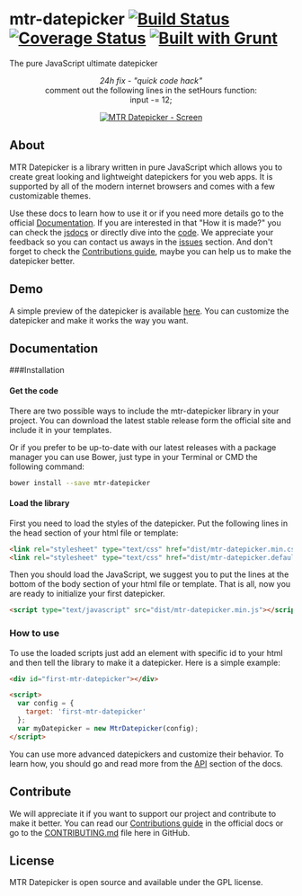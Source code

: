 # mtr-datepicker [![Build Status](https://travis-ci.org/mtrdesign/mtr-datepicker.svg?branch=master)](https://travis-ci.org/mtrdesign/mtr-datepicker) [![Coverage Status](https://coveralls.io/repos/mtrdesign/mtr-datepicker/badge.svg?branch=master&service=github)](https://coveralls.io/github/mtrdesign/mtr-datepicker?branch=master) [![Built with Grunt](https://cdn.gruntjs.com/builtwith.png)](http://gruntjs.com/)
The pure JavaScript ultimate datepicker
<p align=center>
<i> 24h fix - "quick code hack"</i>
     <br>
     comment out the following lines in the setHours function:
     <br>
        input -= 12; 	
</p>

<p align="center">
  <a href="http://mtrdesign.github.io/mtr-datepicker/" target="_blank">
    <img src="https://raw.githubusercontent.com/mtrdesign/mtr-datepicker/gh-pages/images/mtr-datepicker-screen.png" alt="MTR Datepicker - Screen"/>
  </a>
</p>

## About

MTR Datepicker is a library written in pure JavaScript which allows you to create great looking and lightweight datepickers for you web apps. It is supported by all of the modern internet browsers and comes with a few customizable themes.

Use these docs to learn how to use it or if you need more details go to the official [Documentation](http://mtrdesign.github.io/mtr-datepicker/docs.html). If you are interested in that "How it is made?" you can check the [jsdocs](http://mtrdesign.github.io/mtr-datepicker/docs/MtrDatepicker.html) or directly dive into the [code](https://github.com/mtrdesign/mtr-datepicker/blob/master/scripts/mtr-datepicker.js). We appreciate your feedback so you can contact us aways in the [issues](https://github.com/mtrdesign/mtr-datepicker/issues) section. And don't forget to check the [Contributions guide](http://mtrdesign.github.io/mtr-datepicker/docs.html#scrollspy-contribute), maybe you can help us to make the datepicker better.

## Demo

A simple preview of the datepicker is available [here](http://mtrdesign.github.io/mtr-datepicker/dev.html). You can customize the datepicker and make it works the way you want.

## Documentation

###Installation

#### Get the code
There are two possible ways to include the mtr-datepicker library in your project. You can download the latest stable release form the official site and include it in your templates. 

Or if you prefer to be up-to-date with our latest releases with a package manager you can use Bower, just type in your Terminal or CMD the following command:

```bash
bower install --save mtr-datepicker
```

#### Load the library
First you need to load the styles of the datepicker. Put the following lines in the head section of your html file or template:

```html
<link rel="stylesheet" type="text/css" href="dist/mtr-datepicker.min.css">
<link rel="stylesheet" type="text/css" href="dist/mtr-datepicker.default-theme.min.css">
```

Then you should load the JavaScript, we suggest you to put the lines at the bottom of the body section of your html file or template. That is all, now you are ready to initialize your first datepicker.

```html
<script type="text/javascript" src="dist/mtr-datepicker.min.js"></script>
```

### How to use
To use the loaded scripts just add an element with specific id to your html and then tell the library to make it a datepicker. Here is a simple example:

```html
<div id="first-mtr-datepicker"></div>

<script>
  var config = {
    target: 'first-mtr-datepicker'
  };
  var myDatepicker = new MtrDatepicker(config);
</script>
```

You can use more advanced datepickers and customize their behavior. 
To learn how, you should go and read more from the [API](http://mtrdesign.github.io/mtr-datepicker/docs.html#scrollspy-api) section of the docs.



## Contribute

We will appreciate it if you want to support our project and contribute to make it better. 
You can read our [Contributions guide](http://mtrdesign.github.io/mtr-datepicker/docs.html#scrollspy-contribute) in the official docs or go to the [CONTRIBUTING.md](https://github.com/mtrdesign/mtr-datepicker/blob/master/CONTRIBUTING.md) file here in GitHub.

## License
MTR Datepicker is open source and available under the GPL license.
